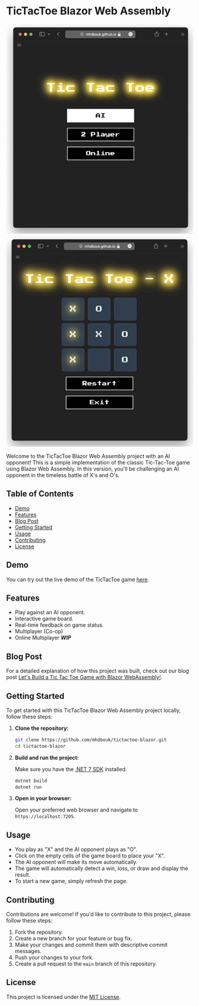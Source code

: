 # TicTacToe Blazor Web Assembly

![TicTacToe Preview 1](preview-1.png)
![TicTacToe Preview 2](preview-2.png)

Welcome to the TicTacToe Blazor Web Assembly project with an AI opponent! This is a simple implementation of the classic Tic-Tac-Toe game using Blazor Web Assembly. In this version, you'll be challenging an AI opponent in the timeless battle of X's and O's.

## Table of Contents

- [Demo](#demo)
- [Features](#features)
- [Blog Post](#blog-post)
- [Getting Started](#getting-started)
- [Usage](#usage)
- [Contributing](#contributing)
- [License](#license)

## Demo

You can try out the live demo of the TicTacToe game [here](https://mhdbouk.github.io/tictactoe-blazor/).

## Features

- Play against an AI opponent.
- Interactive game board.
- Real-time feedback on game status.
- Multiplayer (Co-op)
- Online Multiplayer _**WIP**_

## Blog Post

For a detailed explanation of how this project was built, check out our blog post [Let's Build a Tic Tac Toe Game with Blazor WebAssembly!](https://mdbouk.com/lets-build-a-tic-tac-toe-game-with-blazor-webassembly/).


## Getting Started

To get started with this TicTacToe Blazor Web Assembly project locally, follow these steps:

1. **Clone the repository:**

    ```bash
    git clone https://github.com/mhdbouk/tictactoe-blazor.git
    cd tictactoe-blazor
    ```

2. **Build and run the project:**

   Make sure you have the [.NET 7 SDK](https://dotnet.microsoft.com/download/dotnet/7.0) installed.

    ```bash
    dotnet build
    dotnet run
    ```

3. **Open in your browser:**

   Open your preferred web browser and navigate to `https://localhost:7205`.

## Usage

- You play as "X" and the AI opponent plays as "O".
- Click on the empty cells of the game board to place your "X".
- The AI opponent will make its move automatically.
- The game will automatically detect a win, loss, or draw and display the result.
- To start a new game, simply refresh the page.

## Contributing

Contributions are welcome! If you'd like to contribute to this project, please follow these steps:

1. Fork the repository.
2. Create a new branch for your feature or bug fix.
3. Make your changes and commit them with descriptive commit messages.
4. Push your changes to your fork.
5. Create a pull request to the `main` branch of this repository.

## License

This project is licensed under the [MIT License](LICENSE).
